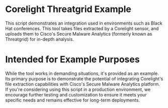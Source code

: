 # Corelight Threatgrid Example

This script demonstrates an integration used in environments such as Black Hat
conferences. This tool takes files extracted by a Corelight sensor, and uploads
them to Cisco's Secure Malware Analytics (formerly known as Threatgrid) for
in-depth analysis.

# Intended for Example Purposes

While the tool works in demanding situations, it's provided as an example. Its
primary purpose is to demonstrate the potential of integrating Corelight's file
extraction capabilities with Cisco's Secure Malware Analytics platform. If
you're considering using this script in a production environment, we encourage
further testing and customization to ensure it meets your specific needs and
remains effective for long-term deployments.
